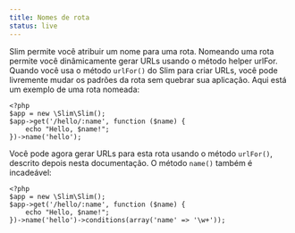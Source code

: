 ```yaml
---
title: Nomes de rota
status: live
---
```


Slim permite você atribuir um nome para uma rota. Nomeando uma rota permite você dinâmicamente gerar URLs usando o 
método helper urlFor. Quando você usa o método `urlFor()` do Slim para criar URLs, você pode livremente mudar os
padrões da rota sem quebrar sua aplicação. Aqui está um exemplo de uma rota nomeada:

    <?php
    $app = new \Slim\Slim();
    $app->get('/hello/:name', function ($name) {
        echo "Hello, $name!";
    })->name('hello');

Você pode agora gerar URLs para esta rota usando o método `urlFor()`, descrito depois nesta documentação.
O método `name()` também é incadeável:

    <?php
    $app = new \Slim\Slim();
    $app->get('/hello/:name', function ($name) {
        echo "Hello, $name!";
    })->name('hello')->conditions(array('name' => '\w+'));

